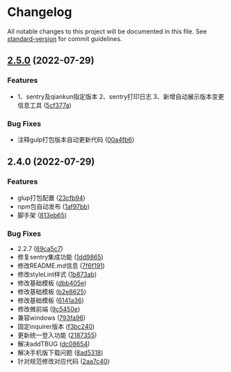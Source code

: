 # Changelog

All notable changes to this project will be documented in this file. See [standard-version](https://github.com/conventional-changelog/standard-version) for commit guidelines.

## [2.5.0](https://github.com/wang12321/wlg-cli-temp/compare/v2.4.0...v2.5.0) (2022-07-29)


### Features

* 1、sentry及qiankun指定版本 2、sentry打印日志 3、新增自动展示版本变更信息工具 ([5cf377a](https://github.com/wang12321/wlg-cli-temp/commit/5cf377a16d5acea0ecda92fc96dabb1981654729))


### Bug Fixes

* 注释gulp打包版本自动更新代码 ([00a4fb6](https://github.com/wang12321/wlg-cli-temp/commit/00a4fb6c2423a0e053bf3b6505bee1103ecdf9cb))

## 2.4.0 (2022-07-29)


### Features

* glup打包配置 ([23cfb94](https://github.com/wang12321/wlg-cli-temp/commit/23cfb94a1ebe546cedf14b8e3782efbaaca93f1f))
* npm包自动发布 ([1af97bb](https://github.com/wang12321/wlg-cli-temp/commit/1af97bbfd527cde0a99d577ab975f4e82523853a))
* 脚手架 ([813eb65](https://github.com/wang12321/wlg-cli-temp/commit/813eb65f44394195cc17610c357b0e59fb263add))


### Bug Fixes

* 2.2.7 ([69ca5c7](https://github.com/wang12321/wlg-cli-temp/commit/69ca5c707ba7393a2db6524045695f32c0073517))
* 修复sentry集成功能 ([1dd9865](https://github.com/wang12321/wlg-cli-temp/commit/1dd98655087204e0faef3bdb2030826010a624df))
* 修改README.md信息 ([7f6f191](https://github.com/wang12321/wlg-cli-temp/commit/7f6f191eebf6521b0e80f5fe86be14d06cb4e8c9))
* 修改styleLint样式 ([1b873ab](https://github.com/wang12321/wlg-cli-temp/commit/1b873abca0d22ec41c44c7d0037ffed80e48ec8e))
* 修改基础模板 ([dbb405e](https://github.com/wang12321/wlg-cli-temp/commit/dbb405e50ec270c4cf7b8ed63697d0fdc17badae))
* 修改基础模板 ([b2e8625](https://github.com/wang12321/wlg-cli-temp/commit/b2e86256db8b27f33581f6b5f9263cedf1924d79))
* 修改基础模板 ([6141a36](https://github.com/wang12321/wlg-cli-temp/commit/6141a36c655f773d83c68205e6901d211b2d4eca))
* 修改微前端 ([9c5450e](https://github.com/wang12321/wlg-cli-temp/commit/9c5450e46feea7a9b648464b7610f90fd091f9ca))
* 兼容windows ([793fa96](https://github.com/wang12321/wlg-cli-temp/commit/793fa963d73a4bc392ee08f91c937d67255d4359))
* 固定inquirer版本 ([f3bc240](https://github.com/wang12321/wlg-cli-temp/commit/f3bc240cde7f3b423b785588f06e7d8fe2537d02))
* 更新统一登入功能 ([2187355](https://github.com/wang12321/wlg-cli-temp/commit/21873558e5286e457dd3ae02b00263db620a3e18))
* 解决addTBUG ([dc08654](https://github.com/wang12321/wlg-cli-temp/commit/dc0865426a0dc4b807070adc31b26f9e8199eda7))
* 解决手机版下载问题 ([8ad5318](https://github.com/wang12321/wlg-cli-temp/commit/8ad5318a3c860bbca099f575d5f95944f41178e7))
* 针对规范修改对应代码 ([2aa7c40](https://github.com/wang12321/wlg-cli-temp/commit/2aa7c408650efd715f2d4eca420831fe6768da89))
